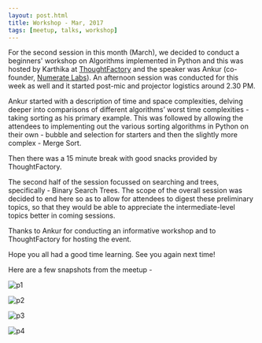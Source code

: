 ```yaml
---
layout: post.html
title: Workshop - Mar, 2017
tags: [meetup, talks, workshop]
---
```


For the second session in this month (March), we decided to conduct a beginners' workshop on Algorithms implemented in Python and this was hosted by Karthika at [ThoughtFactory](https://www.axisbank.com/thoughtfactory/index.html) and the speaker was Ankur (co-founder, [Numerate Labs](http://numeratelabs.com/)). An afternoon session was conducted for this week as well and it started post-mic and projector logistics around 2.30 PM.

Ankur started with a description of time and space complexities, delving deeper into comparisons of different algorithms’ worst time complexities - taking sorting as his primary example. This was followed by allowing the attendees to implementing out the various sorting algorithms in Python on their own - bubble and selection for starters and then the slightly more complex - Merge Sort.

Then there was a 15 minute break with good snacks provided by ThoughtFactory.

The second half of the session focussed on searching and trees, specifically - Binary Search Trees. The scope of the overall session was decided to end here so as to allow for attendees to digest these preliminary topics, so that they would be able to appreciate the intermediate-level topics better in coming sessions.

Thanks to Ankur for conducting an informative workshop and to ThoughtFactory for hosting the event.

Hope you all had a good time learning. See you again next time! 

Here are a few snapshots from the meetup - 

![p1](https://a248.e.akamai.net/secure.meetupstatic.com/photos/event/2/2/2/a/highres_459548746.jpeg)

![p2](https://a248.e.akamai.net/secure.meetupstatic.com/photos/event/2/2/2/7/highres_459548743.jpeg)

![p3](https://a248.e.akamai.net/secure.meetupstatic.com/photos/event/2/2/2/9/highres_459548745.jpeg)

![p4](https://a248.e.akamai.net/secure.meetupstatic.com/photos/event/2/2/2/8/highres_459548744.jpeg)
